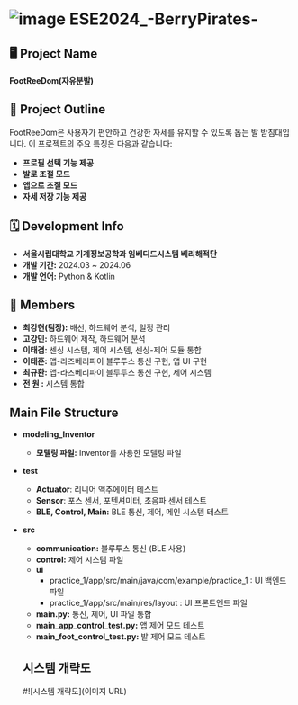 # ![image](https://github.com/Leetaegyeom/ESE2024_BerryPirates/assets/117874932/9745f17a-75bd-40f1-967a-e133a6a404b4) ESE2024_-BerryPirates-
## 🖥 Project Name
**FootReeDom(자유분발)**

## 📃 Project Outline
FootReeDom은 사용자가 편안하고 건강한 자세를 유지할 수 있도록 돕는 발 받침대입니다. 이 프로젝트의 주요 특징은 다음과 같습니다:
+ **프로필 선택 기능 제공**
+ **발로 조절 모드**
+ **앱으로 조절 모드**
+ **자세 저장 기능 제공**

## 🗓 Development Info
* **서울시립대학교 기계정보공학과 임베디드시스템 베리해적단**
* **개발 기간:** 2024.03 ~ 2024.06
* **개발 언어:** Python & Kotlin
  
## 👥 Members
* **최강현(팀장):** 배선, 하드웨어 분석, 일정 관리
* **고강민:** 하드웨어 제작, 하드웨어 분석
* **이태겸:** 센싱 시스템, 제어 시스템, 센싱-제어 모듈 통합
* **이태훈:** 앱-라즈베리파이 블루투스 통신 구현, 앱 UI 구현
* **최규환:** 앱-라즈베리파이 블루투스 통신 구현, 제어 시스템
* **전  원 :** 시스템 통합

## Main File Structure
+ **modeling_Inventor**
  * **모델링 파일:** Inventor를 사용한 모델링 파일
+ **test**
  * **Actuator**: 리니어 액추에이터 테스트
  * **Sensor**: 포스 센서, 포텐셔미터, 초음파 센서 테스트
  * **BLE, Control, Main:** BLE 통신, 제어, 메인 시스템 테스트
+ **src**
  * **communication:** 블루투스 통신 (BLE 사용)
  * **control:** 제어 시스템 파일
  * **ui**
    - practice_1/app/src/main/java/com/example/practice_1 : UI 백엔드 파일
    - practice_1/app/src/main/res/layout : UI 프론트엔드 파일
  * **main.py:** 통신, 제어, UI 파일 통합
  * **main_app_control_test.py:** 앱 제어 모드 테스트
  * **main_foot_control_test.py:** 발 제어 모드 테스트

  ## 시스템 개략도
  #![시스템 개략도](이미지 URL)
